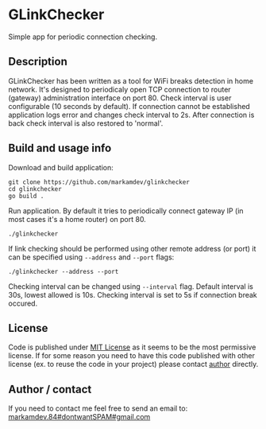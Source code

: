 # GLinkChecker

Simple app for periodic connection checking.

## Description

GLinkChecker has been written as a tool for WiFi breaks detection in home network. It's designed to periodicaly open TCP connection to router (gateway) administration interface on port 80. Check interval is user configurable (10 seconds by default). If connection cannot be established application logs error and changes check interval to 2s. After connection is back check interval is also restored to 'normal'.

## Build and usage info

Download and build application:

```shell
git clone https://github.com/markamdev/glinkchecker
cd glinkchecker
go build .
```

Run application. By default it tries to periodically connect gateway IP (in most cases it's a home router) on port 80.

```shell
./glinkchecker
```

If link checking should be performed using other remote address (or port) it can be specified using `--address` and `--port` flags:

```shell
./glinkchecker --address --port
```

Checking interval can be changed using `--interval` flag. Default interval is 30s, lowest allowed is 10s. Checking interval is set to 5s if connection break occured.

## License

Code is published under [MIT License](https://opensource.org/licenses/MIT) as it seems to be the most permissive license. If for some reason you need to have this code published with other license (ex. to reuse the code in your project) please contact [author](#author-/-contact) directly.

## Author / contact

If you need to contact me feel free to send an email to:  [markamdev.84#dontwantSPAM#gmail.com](maitlo:)
